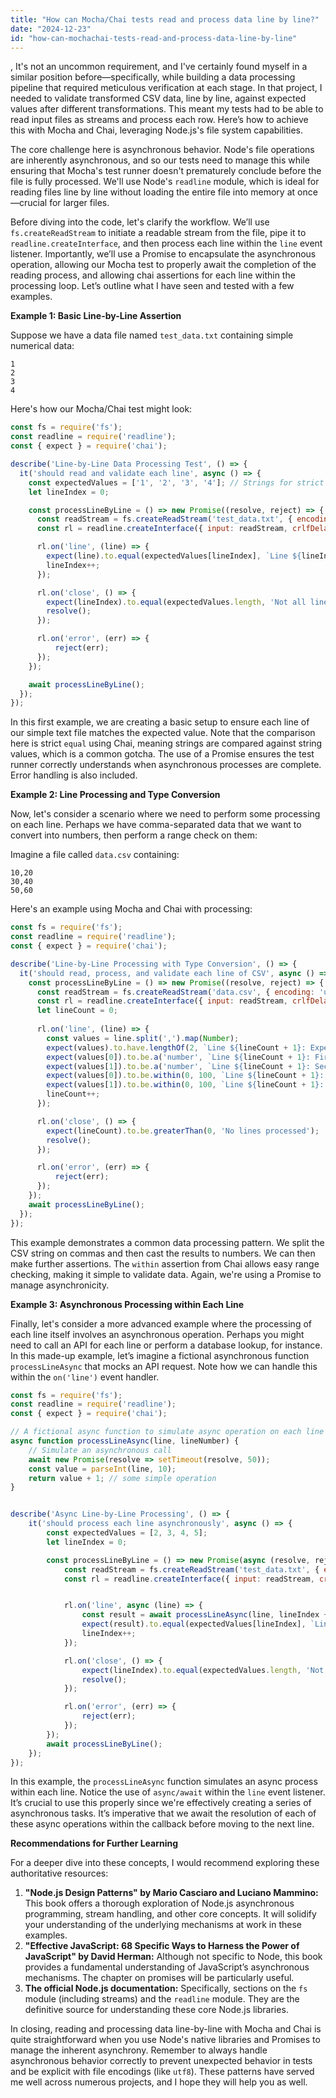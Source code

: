 ```yaml
---
title: "How can Mocha/Chai tests read and process data line by line?"
date: "2024-12-23"
id: "how-can-mochachai-tests-read-and-process-data-line-by-line"
---
```


,  It's not an uncommon requirement, and I've certainly found myself in a similar position before—specifically, while building a data processing pipeline that required meticulous verification at each stage. In that project, I needed to validate transformed CSV data, line by line, against expected values after different transformations. This meant my tests had to be able to read input files as streams and process each row. Here’s how to achieve this with Mocha and Chai, leveraging Node.js's file system capabilities.

The core challenge here is asynchronous behavior. Node's file operations are inherently asynchronous, and so our tests need to manage this while ensuring that Mocha's test runner doesn't prematurely conclude before the file is fully processed. We'll use Node's `readline` module, which is ideal for reading files line by line without loading the entire file into memory at once—crucial for larger files.

Before diving into the code, let's clarify the workflow. We’ll use `fs.createReadStream` to initiate a readable stream from the file, pipe it to `readline.createInterface`, and then process each line within the `line` event listener. Importantly, we’ll use a Promise to encapsulate the asynchronous operation, allowing our Mocha test to properly await the completion of the reading process, and allowing chai assertions for each line within the processing loop. Let’s outline what I have seen and tested with a few examples.

**Example 1: Basic Line-by-Line Assertion**

Suppose we have a data file named `test_data.txt` containing simple numerical data:

```
1
2
3
4
```

Here's how our Mocha/Chai test might look:

```javascript
const fs = require('fs');
const readline = require('readline');
const { expect } = require('chai');

describe('Line-by-Line Data Processing Test', () => {
  it('should read and validate each line', async () => {
    const expectedValues = ['1', '2', '3', '4']; // Strings for strict comparison
    let lineIndex = 0;

    const processLineByLine = () => new Promise((resolve, reject) => {
      const readStream = fs.createReadStream('test_data.txt', { encoding: 'utf8' });
      const rl = readline.createInterface({ input: readStream, crlfDelay: Infinity });

      rl.on('line', (line) => {
        expect(line).to.equal(expectedValues[lineIndex], `Line ${lineIndex + 1} failed to match`);
        lineIndex++;
      });

      rl.on('close', () => {
        expect(lineIndex).to.equal(expectedValues.length, 'Not all lines were processed');
        resolve();
      });

      rl.on('error', (err) => {
          reject(err);
      });
    });

    await processLineByLine();
  });
});
```

In this first example, we are creating a basic setup to ensure each line of our simple text file matches the expected value. Note that the comparison here is strict `equal` using Chai, meaning strings are compared against string values, which is a common gotcha. The use of a Promise ensures the test runner correctly understands when asynchronous processes are complete. Error handling is also included.

**Example 2: Line Processing and Type Conversion**

Now, let's consider a scenario where we need to perform some processing on each line. Perhaps we have comma-separated data that we want to convert into numbers, then perform a range check on them:

Imagine a file called `data.csv` containing:

```
10,20
30,40
50,60
```

Here's an example using Mocha and Chai with processing:

```javascript
const fs = require('fs');
const readline = require('readline');
const { expect } = require('chai');

describe('Line-by-Line Processing with Type Conversion', () => {
  it('should read, process, and validate each line of CSV', async () => {
    const processLineByLine = () => new Promise((resolve, reject) => {
      const readStream = fs.createReadStream('data.csv', { encoding: 'utf8' });
      const rl = readline.createInterface({ input: readStream, crlfDelay: Infinity });
      let lineCount = 0;
        
      rl.on('line', (line) => {
        const values = line.split(',').map(Number);
        expect(values).to.have.lengthOf(2, `Line ${lineCount + 1}: Expected two values`);
        expect(values[0]).to.be.a('number', `Line ${lineCount + 1}: First value is not a number`);
        expect(values[1]).to.be.a('number', `Line ${lineCount + 1}: Second value is not a number`);
        expect(values[0]).to.be.within(0, 100, `Line ${lineCount + 1}: First value out of range`);
        expect(values[1]).to.be.within(0, 100, `Line ${lineCount + 1}: Second value out of range`);
        lineCount++;
      });

      rl.on('close', () => {
        expect(lineCount).to.be.greaterThan(0, 'No lines processed');
        resolve();
      });

      rl.on('error', (err) => {
          reject(err);
      });
    });
    await processLineByLine();
  });
});
```

This example demonstrates a common data processing pattern. We split the CSV string on commas and then cast the results to numbers. We can then make further assertions. The `within` assertion from Chai allows easy range checking, making it simple to validate data. Again, we're using a Promise to manage asynchronicity.

**Example 3: Asynchronous Processing within Each Line**

Finally, let's consider a more advanced example where the processing of each line itself involves an asynchronous operation. Perhaps you might need to call an API for each line or perform a database lookup, for instance. In this made-up example, let’s imagine a fictional asynchronous function `processLineAsync` that mocks an API request. Note how we can handle this within the `on('line')` event handler.

```javascript
const fs = require('fs');
const readline = require('readline');
const { expect } = require('chai');

// A fictional async function to simulate async operation on each line
async function processLineAsync(line, lineNumber) {
    // Simulate an asynchronous call
    await new Promise(resolve => setTimeout(resolve, 50));
    const value = parseInt(line, 10);
    return value + 1; // some simple operation
}


describe('Async Line-by-Line Processing', () => {
    it('should process each line asynchronously', async () => {
        const expectedValues = [2, 3, 4, 5];
        let lineIndex = 0;

        const processLineByLine = () => new Promise(async (resolve, reject) => {
            const readStream = fs.createReadStream('test_data.txt', { encoding: 'utf8' });
            const rl = readline.createInterface({ input: readStream, crlfDelay: Infinity });


            rl.on('line', async (line) => {
                const result = await processLineAsync(line, lineIndex + 1);
                expect(result).to.equal(expectedValues[lineIndex], `Line ${lineIndex + 1} processed value mismatch`);
                lineIndex++;
            });

            rl.on('close', () => {
                expect(lineIndex).to.equal(expectedValues.length, 'Not all lines were processed');
                resolve();
            });

            rl.on('error', (err) => {
                reject(err);
            });
        });
        await processLineByLine();
    });
});
```

In this example, the `processLineAsync` function simulates an async process within each line. Notice the use of `async/await` within the `line` event listener. It’s crucial to use this properly since we're effectively creating a series of asynchronous tasks. It’s imperative that we await the resolution of each of these async operations within the callback before moving to the next line.

**Recommendations for Further Learning**

For a deeper dive into these concepts, I would recommend exploring these authoritative resources:

1. **"Node.js Design Patterns" by Mario Casciaro and Luciano Mammino:** This book offers a thorough exploration of Node.js asynchronous programming, stream handling, and other core concepts. It will solidify your understanding of the underlying mechanisms at work in these examples.
2. **"Effective JavaScript: 68 Specific Ways to Harness the Power of JavaScript" by David Herman:** Although not specific to Node, this book provides a fundamental understanding of JavaScript’s asynchronous mechanisms. The chapter on promises will be particularly useful.
3. **The official Node.js documentation:** Specifically, sections on the `fs` module (including streams) and the `readline` module. They are the definitive source for understanding these core Node.js libraries.

In closing, reading and processing data line-by-line with Mocha and Chai is quite straightforward when you use Node's native libraries and Promises to manage the inherent asynchrony. Remember to always handle asynchronous behavior correctly to prevent unexpected behavior in tests and be explicit with file encodings (like `utf8`). These patterns have served me well across numerous projects, and I hope they will help you as well.
